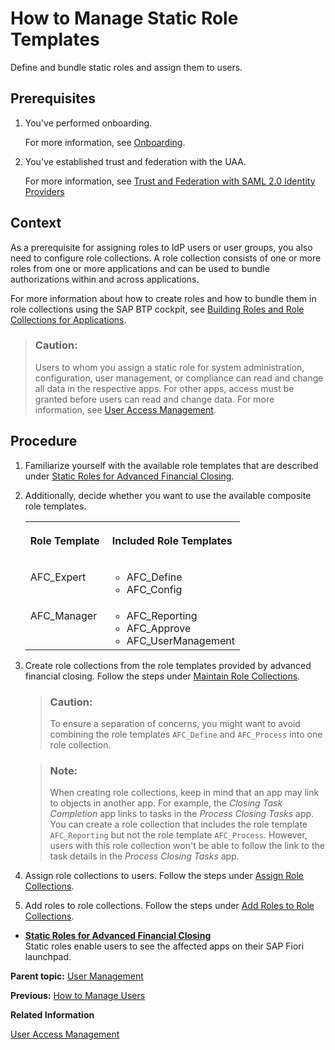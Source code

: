 <!-- loio0cca34d98080443b8ce7294e9b4977b4 -->

# How to Manage Static Role Templates

Define and bundle static roles and assign them to users.



<a name="loio0cca34d98080443b8ce7294e9b4977b4__prereq_gq2_n3n_sjb"/>

## Prerequisites

1.  You've performed onboarding.

    For more information, see [Onboarding](../Onboarding/Onboarding_1987953.md).

2.  You've established trust and federation with the UAA.

    For more information, see [Trust and Federation with SAML 2.0 Identity Providers](https://help.sap.com/viewer/65de2977205c403bbc107264b8eccf4b/Cloud/en-US/cb1bc8f1bd5c482e891063960d7acd78.html)




<a name="loio0cca34d98080443b8ce7294e9b4977b4__context_lxm_n3n_sjb"/>

## Context

As a prerequisite for assigning roles to IdP users or user groups, you also need to configure role collections. A role collection consists of one or more roles from one or more applications and can be used to bundle authorizations within and across applications.

For more information about how to create roles and how to bundle them in role collections using the SAP BTP cockpit, see [Building Roles and Role Collections for Applications](https://help.sap.com/viewer/65de2977205c403bbc107264b8eccf4b/Cloud/en-US/eaa6a26291914b348e875a00b6beb729.html).

> ### Caution:  
> Users to whom you assign a static role for system administration, configuration, user management, or compliance can read and change all data in the respective apps. For other apps, access must be granted before users can read and change data. For more information, see [User Access Management](User_Access_Management_6fa5e4e.md).



<a name="loio0cca34d98080443b8ce7294e9b4977b4__steps_uj3_43n_sjb"/>

## Procedure

1.  Familiarize yourself with the available role templates that are described under [Static Roles for Advanced Financial Closing](Static_Roles_for_Advanced_Financial_Closing_b92a241.md).

2.  Additionally, decide whether you want to use the available composite role templates.


    <table>
    <tr>
    <th valign="top">

    Role Template


    
    </th>
    <th valign="top">

    Included Role Templates


    
    </th>
    </tr>
    <tr>
    <td valign="top">

    AFC\_Expert


    
    </td>
    <td valign="top">

    -   AFC\_Define
    -   AFC\_Config


    
    </td>
    </tr>
    <tr>
    <td valign="top">

    AFC\_Manager


    
    </td>
    <td valign="top">

    -   AFC\_Reporting
    -   AFC\_Approve
    -   AFC\_UserManagement


    
    </td>
    </tr>
    </table>
    
3.  Create role collections from the role templates provided by advanced financial closing. Follow the steps under [Maintain Role Collections](https://help.sap.com/viewer/65de2977205c403bbc107264b8eccf4b/Cloud/en-US/d5f1612d8230448bb6c02a7d9c8ac0d1.html).

    > ### Caution:  
    > To ensure a separation of concerns, you might want to avoid combining the role templates `AFC_Define` and `AFC_Process` into one role collection.

    > ### Note:  
    > When creating role collections, keep in mind that an app may link to objects in another app. For example, the *Closing Task Completion* app links to tasks in the *Process Closing Tasks* app. You can create a role collection that includes the role template `AFC_Reporting` but not the role template `AFC_Process`. However, users with this role collection won't be able to follow the link to the task details in the *Process Closing Tasks* app.

4.  Assign role collections to users. Follow the steps under [Assign Role Collections](https://help.sap.com/viewer/65de2977205c403bbc107264b8eccf4b/Cloud/en-US/9e1bf57130ef466e8017eab298b40e5e.html).

5.  Add roles to role collections. Follow the steps under [Add Roles to Role Collections](https://help.sap.com/viewer/65de2977205c403bbc107264b8eccf4b/Cloud/en-US/7596a0bdab4649ac8a6f6721dc72db19.html).


-   **[Static Roles for Advanced Financial Closing](Static_Roles_for_Advanced_Financial_Closing_b92a241.md "Static roles enable users to see the affected apps on their SAP Fiori
		launchpad.")**  
Static roles enable users to see the affected apps on their SAP Fiori launchpad.

**Parent topic:** [User Management](User_Management_ae7fa30.md "")

**Previous:** [How to Manage Users](How_to_Manage_Users_c338b30.md "Upload new users to SAP S/4HANA Cloud for advanced financial closing and update certain user attributes.")

**Related Information**  


[User Access Management](User_Access_Management_6fa5e4e.md "You can control and grant access to task list templates, task lists, and tasks in SAP S/4HANA Cloud for advanced financial closing. By default, users don't have access to these objects.")

